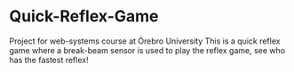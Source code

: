 # Quick-Reflex-Game
Project for web-systems course at Örebro University
This is a quick reflex game where a break-beam sensor is used to play the reflex game, see who has the fastest reflex!
